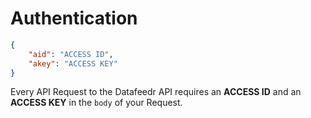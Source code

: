 # Authentication

```json
{
    "aid": "ACCESS ID",
    "akey": "ACCESS KEY"
}
```

Every API Request to the Datafeedr API requires an **ACCESS ID** and an **ACCESS KEY** in the `body` of your Request.